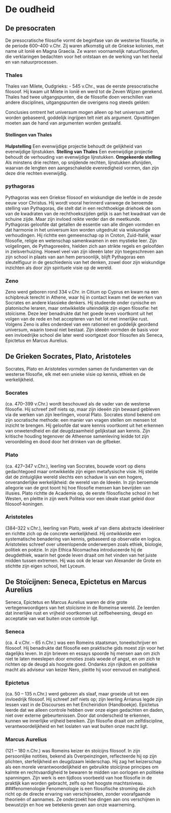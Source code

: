 # De oudheid

## De presocraten
De presocratische filosofie vormt de beginfase van de westerse filosofie, in de periode 600–400 v.Chr.
Zij waren afkomstig uit de Griekse kolonies, met name uit Ionië en Magna Graecia. Ze waren voornamelijk natuurfilosofen, 
die verklaringen bedachten voor het ontstaan en de werking van het heelal en van natuurprocessen.

### Thales
Thales van Milete, Oudgrieks: - 545 v.Chr., was de eerste presocratische filosoof. Hij kwam uit Milete in Ionië en werd tot de Zeven Wijzen gerekend.
Thales had twee uitgangspunten, die de filosofie doen verschillen van andere disciplines, uitgangspunten die overigens nog steeds gelden:

Conclusies omtrent het universum mogen alleen op het universum zelf worden gebaseerd, goddelijk ingrijpen telt niet als argument.
Opvattingen moeten aan de hand van argumenten worden gestaafd.

#### Stellingen van Thales
**Hulpstelling**
Een evenwijdige projectie behoudt de gelijkheid van evenwijdige lijnstukken.
**Stelling van Thales**
Een evenwijdige projectie behoudt de verhouding van evenwijdige lijnstukken.
**Omgekeerde stelling**
Als minstens drie rechten, op snijdende rechten, lijnstukken afsnijden, waarvan de lengten een aangeschakelde evenredigheid vormen, dan zijn deze drie rechten evenwijdig.

### pythagoras
Pythagoras was een Griekse filosoof en wiskundige die leefde in de zesde eeuw voor Christus. Hij wordt vooral herinnerd vanwege de beroemde stelling van Pythagoras,
die stelt dat in een rechthoekige driehoek de som van de kwadraten van de rechthoekszijden gelijk is aan het kwadraat van de schuine zijde. 
Maar zijn invloed reikte verder dan de meetkunde. Pythagoras geloofde dat getallen de essentie van alle dingen vormden en dat harmonie in het universum kon worden 
uitgedrukt via wiskundige verhoudingen. Hij richtte een gemeenschap op in Croton, Zuid-Italië, waar filosofie, religie en wetenschap samenkwamen in een mystieke leer.
Zijn volgelingen, de Pythagoreeërs, hielden zich aan strikte regels en geloofden in zielsverhuizing. Hoewel veel van zijn ideeën later zijn toegeschreven aan zijn school in plaats van aan hem persoonlijk, blijft Pythagoras een sleutelfiguur in de geschiedenis van het denken, zowel door zijn wiskundige inzichten als door zijn spirituele visie op de wereld.

### Zeno
Zeno werd geboren rond 334 v.Chr. in Citium op Cyprus en kwam na een schipbreuk terecht in Athene, waar hij in contact kwam met de werken van Socrates en andere klassieke denkers. Hij studeerde onder cynische en platonische leraren, maar ontwikkelde uiteindelijk zijn eigen filosofie: het stoïcisme. Deze leer benadrukte dat het goede leven voortkomt uit het volgen van de rede en het accepteren van het lot met innerlijke rust. Volgens Zeno is alles onderdeel van een rationeel en goddelijk geordend universum, waarin toeval niet bestaat. Zijn ideeën vormden de basis voor een invloedrijke school die later werd voortgezet door filosofen als Seneca, Epictetus en Marcus Aurelius.

## De Grieken Socrates, Plato, Aristoteles
Socrates, Plato en Aristoteles vormden samen de fundamenten van de westerse filosofie, elk met een unieke visie op kennis, ethiek en de werkelijkheid.
### Socrates
 (ca. 470–399 v.Chr.) wordt beschouwd als de vader van de westerse filosofie. Hij schreef zelf niets op, maar zijn ideeën zijn bewaard gebleven via de werken van zijn leerlingen, vooral Plato. Socrates stond bekend om zijn socratische methode: een manier van vragen stellen om mensen tot inzicht te brengen. Hij geloofde dat ware kennis voortkomt uit het erkennen van onwetendheid en dat deugdzaamheid gelijkstaat aan kennis. Zijn kritische houding tegenover de Atheense samenleving leidde tot zijn veroordeling en dood door het drinken van de gifbeker.
### Plato
 (ca. 427–347 v.Chr.), leerling van Socrates, bouwde voort op diens gedachtegoed maar ontwikkelde zijn eigen metafysische visie. Hij stelde dat de zintuiglijke wereld slechts een schaduw is van een hogere, onveranderlijke werkelijkheid: de wereld van de Ideeën. In zijn beroemde allegorie van de grot toont hij hoe filosofie mensen kan bevrijden van illusies. Plato richtte de Academie op, de eerste filosofische school in het Westen, en pleitte in zijn werk Politeia voor een ideale staat geleid door filosoof-koningen.
### Aristoteles
 (384–322 v.Chr.), leerling van Plato, week af van diens abstracte ideeënleer en richtte zich op de concrete werkelijkheid. Hij ontwikkelde een systematische benadering van kennis, gebaseerd op observatie en logica. Aristoteles schreef over uiteenlopende onderwerpen zoals ethiek, biologie, politiek en poëzie. In zijn Ethica Nicomachea introduceerde hij de deugdethiek, waarin het goede leven draait om het vinden van het juiste midden tussen extremen. Hij was ook de leraar van Alexander de Grote en stichtte zijn eigen school, het Lyceum.

## De Stoïcijnen: Seneca, Epictetus en Marcus Aurelius
Seneca, Epictetus en Marcus Aurelius waren de drie grote vertegenwoordigers van het stoïcisme in de Romeinse wereld. Ze leerden dat innerlijke rust en vrijheid voortkomen uit zelfbeheersing, deugd en acceptatie van wat buiten onze controle ligt.
### Seneca
 (ca. 4 v.Chr. – 65 n.Chr.) was een Romeins staatsman, toneelschrijver en filosoof. Hij benadrukte dat filosofie een praktische gids moest zijn voor het dagelijks leven. In zijn brieven en essays spoorde hij mensen aan om zich niet te laten meeslepen door emoties zoals woede of angst, en om zich te richten op de deugd als hoogste goed. Ondanks zijn rijkdom en politieke macht als adviseur van keizer Nero, pleitte hij voor eenvoud en matigheid.
### Epictetus
 (ca. 50 – 135 n.Chr.) werd geboren als slaaf, maar groeide uit tot een invloedrijk filosoof. Hij schreef zelf niets op; zijn leerling Arrianus legde zijn lessen vast in de Discourses en het Encheiridion (Handboekje). Epictetus leerde dat we alleen controle hebben over onze eigen gedachten en daden, niet over externe gebeurtenissen. Door dat onderscheid te erkennen, kunnen we innerlijke vrijheid bereiken. Zijn filosofie draait om zelfdiscipline, verantwoordelijkheid en het loslaten van wat buiten onze macht ligt.
### Marcus Aurelius
 (121 – 180 n.Chr.) was Romeins keizer én stoïcijns filosoof. In zijn persoonlijke notities, bekend als Overpeinzingen, reflecteerde hij op zijn plichten, sterfelijkheid en deugdzaam leiderschap. Hij zag het keizerschap als een morele verantwoordelijkheid en gebruikte stoïcijnse principes om kalmte en rechtvaardigheid te bewaren te midden van oorlogen en politieke spanningen. Zijn werk is een tijdloos voorbeeld van hoe filosofie in de praktijk kan worden gebracht, zelfs op het hoogste machtsniveau.
###fenomenologie
Fenomenologie is een filosofische stroming die zich richt op de directe ervaring van verschijnselen, zonder voorafgaande theorieën of aannames. Ze onderzoekt hoe dingen aan ons verschijnen in bewustzijn en hoe we betekenis geven aan onze waarneming.


